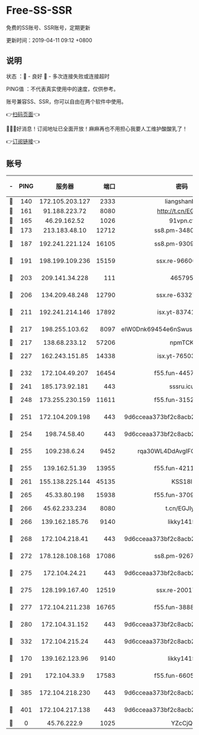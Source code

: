 # Free-SS-SSR

免费的SS账号、SSR账号，定期更新

更新时间：2019-04-11 09:12 +0800

## 说明

状态     ：🙂 - 良好 🙁 - 多次连接失败或连接超时

PING值   ：不代表真实使用中的速度，仅供参考。

账号兼容SS、SSR，你可以自由在两个软件中使用。

👉[扫码页面](https://liesauer.github.io/Free-SS-SSR/)👈

🎉🎉🎉好消息！订阅地址已全面开放！麻麻再也不用担心我要人工维护酸酸乳了！

👉[订阅链接](https://www.liesauer.net/yogurt/subscribe?ACCESS_TOKEN=DAYxR3mMaZAsaqUb)👈

## 账号

|-|PING|服务器|端口|密码|加密方式|区域|
|:----:|:----:|:-----:|-----:|:----:|:----:|:----:|
|🙂|140|172.105.203.127|2333|liangshanbo|chacha20|JP|
|🙂|161|91.188.223.72|8080|http://t.cn/EGJIyrl|rc4-md5|RU|
|🙂|165|46.29.162.52|1026|91vpn.cf|rc4-md5|RU|
|🙂|173|213.183.48.10|12712|ss8.pm-34809134|rc4-md5|RU|
|🙂|187|192.241.221.124|16105|ss8.pm-93095880|aes-256-cfb|US|
|🙂|191|198.199.109.236|15159|ssx.re-96600501|aes-256-cfb|US|
|🙂|203|209.141.34.228|111|465795|aes-256-cfb|US|
|🙂|206|134.209.48.248|12790|ssx.re-63327109|aes-256-cfb|US|
|🙂|211|192.241.214.146|17892|isx.yt-83741234|aes-256-cfb|US|
|🙂|217|198.255.103.62|8097|eIW0Dnk69454e6nSwuspv9DmS201tQ0D|aes-256-cfb|US|
|🙂|217|138.68.233.12|57206|npmTCK|rc4-md5|US|
|🙂|227|162.243.151.85|14338|isx.yt-76503721|aes-256-cfb|US|
|🙂|232|172.104.49.207|16454|f55.fun-44571125|aes-256-cfb|SG|
|🙂|241|185.173.92.181|443|sssru.icu|rc4-md5|RU|
|🙂|248|173.255.230.159|11611|f55.fun-31525940|aes-256-cfb|US|
|🙂|251|172.104.209.198|443|9d6cceaa373bf2c8acb22e60b6a58be6|aes-256-cfb|US|
|🙂|254|198.74.58.40|443|9d6cceaa373bf2c8acb22e60b6a58be6|aes-256-cfb|US|
|🙂|255|109.238.6.24|9452|rqa30WL4DdAvgIFG6Fs3znzTa|aes-256-cfb|FR|
|🙂|255|139.162.51.39|13955|f55.fun-42110980|aes-256-cfb|SG|
|🙂|261|155.138.225.144|45135|KSS18l|rc4-md5|US|
|🙂|265|45.33.80.198|15938|f55.fun-37093632|aes-256-cfb|US|
|🙂|266|45.62.233.234|8080|t.cn/EGJIyrl|rc4-md5|CA|
|🙂|266|139.162.185.76|9140|likky1415|aes-256-cfb|DE|
|🙂|268|172.104.218.41|443|9d6cceaa373bf2c8acb22e60b6a58be6|aes-256-cfb|US|
|🙂|272|178.128.108.168|17086|ss8.pm-92671065|aes-256-cfb|SG|
|🙂|275|172.104.24.21|443|9d6cceaa373bf2c8acb22e60b6a58be6|aes-256-cfb|US|
|🙂|275|128.199.167.40|12519|ssx.re-20017182|aes-256-cfb|SG|
|🙂|277|172.104.211.238|16765|f55.fun-38882804|aes-256-cfb|US|
|🙂|280|172.104.31.152|443|9d6cceaa373bf2c8acb22e60b6a58be6|aes-256-cfb|US|
|🙂|332|172.104.215.24|443|9d6cceaa373bf2c8acb22e60b6a58be6|aes-256-cfb|US|
|🙂|170|139.162.123.96|9140|likky1415|aes-256-cfb|JP|
|🙂|291|172.104.33.9|17583|f55.fun-66050377|aes-256-cfb|SG|
|🙂|385|172.104.218.230|443|9d6cceaa373bf2c8acb22e60b6a58be6|aes-256-cfb|US|
|🙂|401|172.104.217.138|443|9d6cceaa373bf2c8acb22e60b6a58be6|aes-256-cfb|US|
|🙁|0|45.76.222.9|1025|YZcCjQ|rc4-md5|JP|

